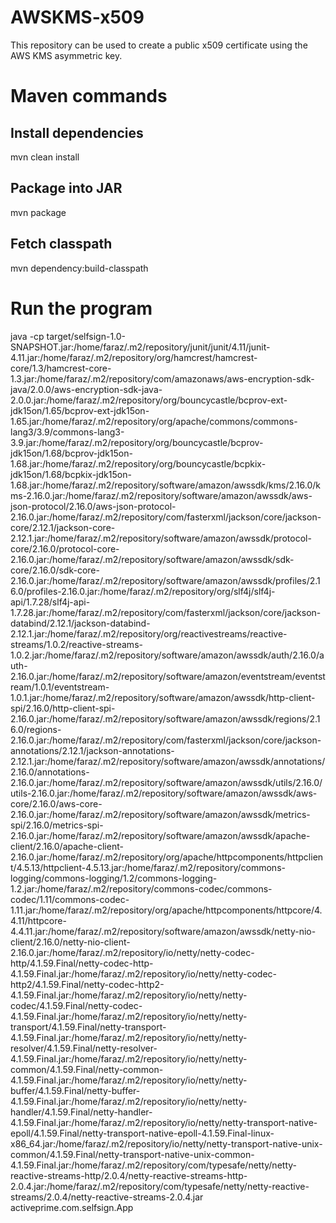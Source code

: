 # AWSKMS-x509

This repository can be used to create a public x509 certificate using the AWS KMS asymmetric key.

# Maven commands
## Install dependencies
mvn clean install
## Package into JAR
mvn package
## Fetch classpath
mvn dependency:build-classpath
# Run the program
java -cp target/selfsign-1.0-SNAPSHOT.jar:/home/faraz/.m2/repository/junit/junit/4.11/junit-4.11.jar:/home/faraz/.m2/repository/org/hamcrest/hamcrest-core/1.3/hamcrest-core-1.3.jar:/home/faraz/.m2/repository/com/amazonaws/aws-encryption-sdk-java/2.0.0/aws-encryption-sdk-java-2.0.0.jar:/home/faraz/.m2/repository/org/bouncycastle/bcprov-ext-jdk15on/1.65/bcprov-ext-jdk15on-1.65.jar:/home/faraz/.m2/repository/org/apache/commons/commons-lang3/3.9/commons-lang3-3.9.jar:/home/faraz/.m2/repository/org/bouncycastle/bcprov-jdk15on/1.68/bcprov-jdk15on-1.68.jar:/home/faraz/.m2/repository/org/bouncycastle/bcpkix-jdk15on/1.68/bcpkix-jdk15on-1.68.jar:/home/faraz/.m2/repository/software/amazon/awssdk/kms/2.16.0/kms-2.16.0.jar:/home/faraz/.m2/repository/software/amazon/awssdk/aws-json-protocol/2.16.0/aws-json-protocol-2.16.0.jar:/home/faraz/.m2/repository/com/fasterxml/jackson/core/jackson-core/2.12.1/jackson-core-2.12.1.jar:/home/faraz/.m2/repository/software/amazon/awssdk/protocol-core/2.16.0/protocol-core-2.16.0.jar:/home/faraz/.m2/repository/software/amazon/awssdk/sdk-core/2.16.0/sdk-core-2.16.0.jar:/home/faraz/.m2/repository/software/amazon/awssdk/profiles/2.16.0/profiles-2.16.0.jar:/home/faraz/.m2/repository/org/slf4j/slf4j-api/1.7.28/slf4j-api-1.7.28.jar:/home/faraz/.m2/repository/com/fasterxml/jackson/core/jackson-databind/2.12.1/jackson-databind-2.12.1.jar:/home/faraz/.m2/repository/org/reactivestreams/reactive-streams/1.0.2/reactive-streams-1.0.2.jar:/home/faraz/.m2/repository/software/amazon/awssdk/auth/2.16.0/auth-2.16.0.jar:/home/faraz/.m2/repository/software/amazon/eventstream/eventstream/1.0.1/eventstream-1.0.1.jar:/home/faraz/.m2/repository/software/amazon/awssdk/http-client-spi/2.16.0/http-client-spi-2.16.0.jar:/home/faraz/.m2/repository/software/amazon/awssdk/regions/2.16.0/regions-2.16.0.jar:/home/faraz/.m2/repository/com/fasterxml/jackson/core/jackson-annotations/2.12.1/jackson-annotations-2.12.1.jar:/home/faraz/.m2/repository/software/amazon/awssdk/annotations/2.16.0/annotations-2.16.0.jar:/home/faraz/.m2/repository/software/amazon/awssdk/utils/2.16.0/utils-2.16.0.jar:/home/faraz/.m2/repository/software/amazon/awssdk/aws-core/2.16.0/aws-core-2.16.0.jar:/home/faraz/.m2/repository/software/amazon/awssdk/metrics-spi/2.16.0/metrics-spi-2.16.0.jar:/home/faraz/.m2/repository/software/amazon/awssdk/apache-client/2.16.0/apache-client-2.16.0.jar:/home/faraz/.m2/repository/org/apache/httpcomponents/httpclient/4.5.13/httpclient-4.5.13.jar:/home/faraz/.m2/repository/commons-logging/commons-logging/1.2/commons-logging-1.2.jar:/home/faraz/.m2/repository/commons-codec/commons-codec/1.11/commons-codec-1.11.jar:/home/faraz/.m2/repository/org/apache/httpcomponents/httpcore/4.4.11/httpcore-4.4.11.jar:/home/faraz/.m2/repository/software/amazon/awssdk/netty-nio-client/2.16.0/netty-nio-client-2.16.0.jar:/home/faraz/.m2/repository/io/netty/netty-codec-http/4.1.59.Final/netty-codec-http-4.1.59.Final.jar:/home/faraz/.m2/repository/io/netty/netty-codec-http2/4.1.59.Final/netty-codec-http2-4.1.59.Final.jar:/home/faraz/.m2/repository/io/netty/netty-codec/4.1.59.Final/netty-codec-4.1.59.Final.jar:/home/faraz/.m2/repository/io/netty/netty-transport/4.1.59.Final/netty-transport-4.1.59.Final.jar:/home/faraz/.m2/repository/io/netty/netty-resolver/4.1.59.Final/netty-resolver-4.1.59.Final.jar:/home/faraz/.m2/repository/io/netty/netty-common/4.1.59.Final/netty-common-4.1.59.Final.jar:/home/faraz/.m2/repository/io/netty/netty-buffer/4.1.59.Final/netty-buffer-4.1.59.Final.jar:/home/faraz/.m2/repository/io/netty/netty-handler/4.1.59.Final/netty-handler-4.1.59.Final.jar:/home/faraz/.m2/repository/io/netty/netty-transport-native-epoll/4.1.59.Final/netty-transport-native-epoll-4.1.59.Final-linux-x86_64.jar:/home/faraz/.m2/repository/io/netty/netty-transport-native-unix-common/4.1.59.Final/netty-transport-native-unix-common-4.1.59.Final.jar:/home/faraz/.m2/repository/com/typesafe/netty/netty-reactive-streams-http/2.0.4/netty-reactive-streams-http-2.0.4.jar:/home/faraz/.m2/repository/com/typesafe/netty/netty-reactive-streams/2.0.4/netty-reactive-streams-2.0.4.jar activeprime.com.selfsign.App

